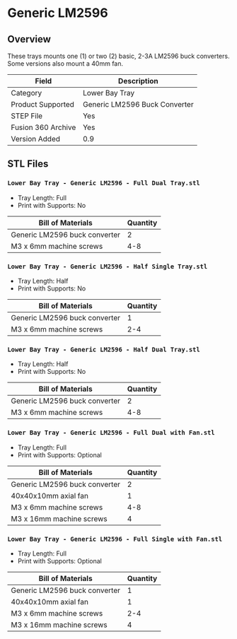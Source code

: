 # Generic LM2596

## Overview

These trays mounts one (1) or two (2) basic, 2-3A LM2596 buck converters. Some versions also mount a 40mm fan.

| Field                 | Description               |
|-----------------------|---------------------------|
| Category              | Lower Bay Tray            |
| Product Supported     | Generic LM2596 Buck Converter   |
| STEP File             | Yes                       |
| Fusion 360 Archive    | Yes                       |
| Version Added         | 0.9                       |

## STL Files

### `Lower Bay Tray - Generic LM2596 - Full Dual Tray.stl`

- Tray Length: Full
- Print with Supports: No

| Bill of Materials              | Quantity |
|--------------------------------|----------|
| Generic LM2596 buck converter  | 2        |
| M3 x 6mm machine screws        | 4-8      |

### `Lower Bay Tray - Generic LM2596 - Half Single Tray.stl`

- Tray Length: Half
- Print with Supports: No

| Bill of Materials             | Quantity |
|-------------------------------|----------|
| Generic LM2596 buck converter | 1        |
| M3 x 6mm machine screws       | 2-4      |

### `Lower Bay Tray - Generic LM2596 - Half Dual Tray.stl`

- Tray Length: Half
- Print with Supports: No

| Bill of Materials              | Quantity |
|--------------------------------|----------|
| Generic LM2596 buck converter  | 2        |
| M3 x 6mm machine screws        | 4-8      |

### `Lower Bay Tray - Generic LM2596 - Full Dual with Fan.stl`

- Tray Length: Full
- Print with Supports: Optional

| Bill of Materials             | Quantity |
|-------------------------------|----------|
| Generic LM2596 buck converter | 2        |
| 40x40x10mm axial fan          | 1        |
| M3 x 6mm machine screws       | 4-8      |
| M3 x 16mm machine screws      | 4        |

### `Lower Bay Tray - Generic LM2596 - Full Single with Fan.stl`

- Tray Length: Full
- Print with Supports: Optional

| Bill of Materials             | Quantity |
|-------------------------------|----------|
| Generic LM2596 buck converter | 1        |
| 40x40x10mm axial fan          | 1        |
| M3 x 6mm machine screws       | 2-4      |
| M3 x 16mm machine screws      | 4        |